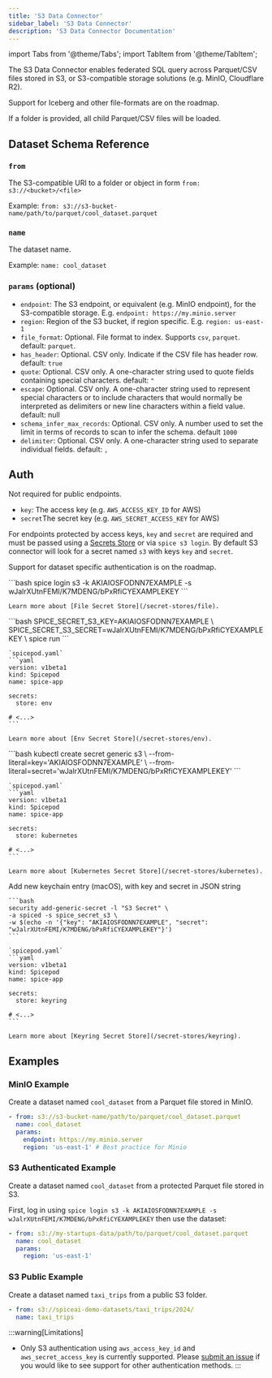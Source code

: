 ```yaml
---
title: 'S3 Data Connector'
sidebar_label: 'S3 Data Connector'
description: 'S3 Data Connector Documentation'
---
```


import Tabs from '@theme/Tabs';
import TabItem from '@theme/TabItem';

The S3 Data Connector enables federated SQL query across Parquet/CSV files stored in S3, or S3-compatible storage solutions (e.g. MinIO, Cloudflare R2).

Support for Iceberg and other file-formats are on the roadmap.

If a folder is provided, all child Parquet/CSV files will be loaded.

## Dataset Schema Reference

### `from`

The S3-compatible URI to a folder or object in form `from: s3://<bucket>/<file>`

Example: `from: s3://s3-bucket-name/path/to/parquet/cool_dataset.parquet`

### `name`

The dataset name.

Example: `name: cool_dataset`

### `params` (optional)

- `endpoint`: The S3 endpoint, or equivalent (e.g. MinIO endpoint), for the S3-compatible storage. E.g. `endpoint: https://my.minio.server`
- `region`: Region of the S3 bucket, if region specific. E.g. `region: us-east-1`
- `file_format`: Optional. File format to index. Supports `csv`, `parquet`. default: `parquet`.
- `has_header`: Optional. CSV only. Indicate if the CSV file has header row. default: `true`
- `quote`: Optional. CSV only. A one-character string used to quote fields containing special characters. default: `"`
- `escape`: Optional. CSV only. A one-character string used to represent special characters or to include characters that would normally be interpreted as delimiters or new line characters within a field value. default: null
- `schema_infer_max_records`: Optional. CSV only. A number used to set the limit in terms of records to scan to infer the schema. default `1000`
- `delimiter`: Optional. CSV only. A one-character string used to separate individual fields. default: `,`

## Auth

Not required for public endpoints.

- `key`: The access key (e.g. `AWS_ACCESS_KEY_ID` for AWS)
- `secret`The secret key (e.g. `AWS_SECRET_ACCESS_KEY` for AWS)

For endpoints protected by access keys, `key` and `secret` are required and must be passed using a [Secrets Store](/secret-stores) or via `spice s3 login`.
By default S3 connector will look for a secret named `s3` with keys `key` and `secret`.

Support for dataset specific authentication is on the roadmap.

<Tabs>
  <TabItem value="local" label="Local" default>
    ```bash
    spice login s3 -k AKIAIOSFODNN7EXAMPLE -s wJalrXUtnFEMI/K7MDENG/bPxRfiCYEXAMPLEKEY
    ```

    Learn more about [File Secret Store](/secret-stores/file).
  </TabItem>
  <TabItem value="env" label="Env">
    ```bash
    SPICE_SECRET_S3_KEY=AKIAIOSFODNN7EXAMPLE \
    SPICE_SECRET_S3_SECRET=wJalrXUtnFEMI/K7MDENG/bPxRfiCYEXAMPLEKEY \
    spice run
    ```

    `spicepod.yaml`
    ```yaml
    version: v1beta1
    kind: Spicepod
    name: spice-app

    secrets:
      store: env
    
    # <...>
    ```

    Learn more about [Env Secret Store](/secret-stores/env).
  </TabItem>
  <TabItem value="k8s" label="Kubernetes">
    ```bash
    kubectl create secret generic s3 \
      --from-literal=key='AKIAIOSFODNN7EXAMPLE' \
      --from-literal=secret='wJalrXUtnFEMI/K7MDENG/bPxRfiCYEXAMPLEKEY'
    ```

    `spicepod.yaml`
    ```yaml
    version: v1beta1
    kind: Spicepod
    name: spice-app

    secrets:
      store: kubernetes
    
    # <...>
    ```

    Learn more about [Kubernetes Secret Store](/secret-stores/kubernetes).
  </TabItem>
  <TabItem value="keyring" label="Keyring">
    Add new keychain entry (macOS), with key and secret in JSON string

    ```bash
    security add-generic-secret -l "S3 Secret" \
    -a spiced -s spice_secret_s3 \
    -w $(echo -n '{"key": "AKIAIOSFODNN7EXAMPLE", "secret": "wJalrXUtnFEMI/K7MDENG/bPxRfiCYEXAMPLEKEY"}')
    ```

    `spicepod.yaml`
    ```yaml
    version: v1beta1
    kind: Spicepod
    name: spice-app

    secrets:
      store: keyring
    
    # <...>
    ```

    Learn more about [Keyring Secret Store](/secret-stores/keyring).
  </TabItem>
</Tabs>


## Examples

### MinIO Example

Create a dataset named `cool_dataset` from a Parquet file stored in MinIO.

```yaml
- from: s3://s3-bucket-name/path/to/parquet/cool_dataset.parquet
  name: cool_dataset
  params:
    endpoint: https://my.minio.server
    region: 'us-east-1' # Best practice for Minio
```

### S3 Authenticated Example

Create a dataset named `cool_dataset` from a protected Parquet file stored in S3.

First, log in using `spice login s3 -k AKIAIOSFODNN7EXAMPLE -s wJalrXUtnFEMI/K7MDENG/bPxRfiCYEXAMPLEKEY` then use the dataset:

```yaml
- from: s3://my-startups-data/path/to/parquet/cool_dataset.parquet
  name: cool_dataset
  params:
    region: 'us-east-1'
```

### S3 Public Example

Create a dataset named `taxi_trips` from a public S3 folder.

```yaml
- from: s3://spiceai-demo-datasets/taxi_trips/2024/
  name: taxi_trips
```

:::warning[Limitations]
- Only S3 authentication using `aws_access_key_id` and `aws_secret_access_key` is currently supported. Please [submit an issue](https://github.com/spiceai/spiceai/issues/new?template=feature_request.md) if you would like to see support for other authentication methods.
:::